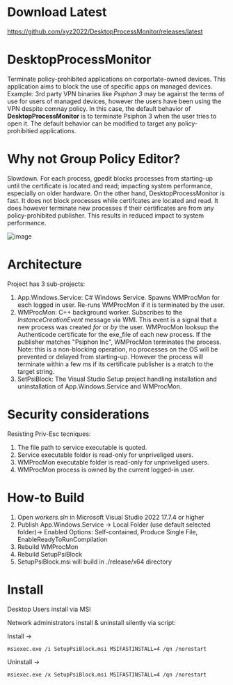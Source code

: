 # Download Latest

https://github.com/xyz2022/DesktopProcessMonitor/releases/latest

# DesktopProcessMonitor
Terminate policy-prohibited applications on corportate-owned devices. This application aims to block the use of specific apps on managed devices. Example: 3rd party VPN binaries like _Psiphon 3_ may be against the terms of use for users of managed devices, however the users have been using the VPN despite comnay policy. In this case, the default behavior of **DesktopProcessMonitor** is to terminate Psiphon 3 when the user tries to open it. The default behavior can be modified to target any policy-prohibitied applications.

# Why not Group Policy Editor?

Slowdown. For each process, gpedit blocks processes from starting-up until the certificate is located and read; impacting system performance, especially on older hardware. On the other hand, DesktopProcessMonitor is fast. It does not block processes while certifcates are located and read. It does however terminate new processes if their certificates are from any policy-prohibited publisher. This results in reduced impact to system performance.

![image](https://github.com/xyz2022/DesktopProcessMonitor/assets/91395091/d90723cf-b489-490a-9daa-77ee7e76da04)

# Architecture

Project has 3 sub-projects:
1. App.Windows.Service: C# Windows Service. Spawns WMProcMon for each logged in user. Re-runs WMProcMon if it is terminated by the user. 
2. WMProcMon: C++ background worker. Subscribes to the _InstanceCreationEvent_ message via WMI. This event is a signal that a new process was created _for_ or _by_ the user. 
    WMProcMon looksup the Authenticode certificate for the exe_file of each new process. If the publisher matches "Psiphon Inc", WMProcMon terminates the process. 
    Note: this is a non-blocking operation, no processes on the OS will be prevented or delayed from starting-up. However the process will terminate within a few ms if its certificate publisher is a match to the target string. 
3. SetPsiBlock: The Visual Studio Setup project handling installation and uninstallation of App.Windows.Service and WMProcMon.

# Security considerations

Resisting Priv-Esc tecniques:
1. The file path to service executable is quoted.
2. Service executable folder is read-only for unpriveliged users.
3. WMProcMon executable folder is read-only for unpriveliged users.
4. WMProcMon process is owned by the current logged-in user.

# How-to Build 

1. Open _workers.sln_ in Microsoft Visual Studio 2022 17.7.4 or higher
3. Publish App.Windows.Service  -> Local Folder (use default selected folder)-> Enabled Options: Self-contained, Produce Single File, EnableReadyToRunCompilation
4. Rebuild WMProcMon
5. Rebuild SetupPsiBlock
6. SetupPsiBlock.msi will build in ./release/x64 directory

# Install
Desktop Users install via MSI

Network administrators install & uninstall silently via script:

Install ->   
    
    msiexec.exe /i SetupPsiBlock.msi MSIFASTINSTALL=4 /qn /norestart

Uninstall ->

    msiexec.exe /x SetupPsiBlock.msi MSIFASTINSTALL=4 /qn /norestart
    
